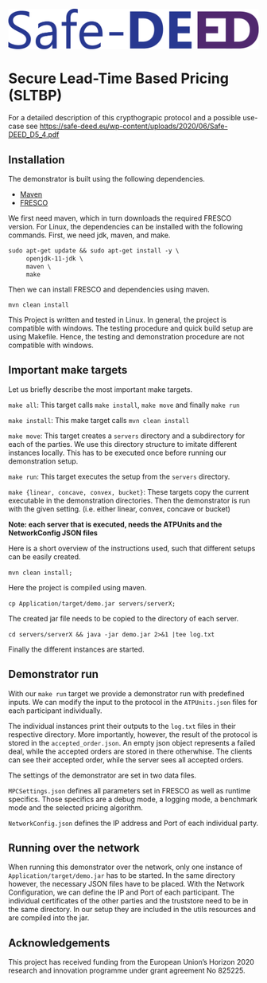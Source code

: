 ![Safe-DEED Logo](https://github.com/Safe-DEED/SLTBP/blob/master/Safe-DEED_logo.png)

# Secure Lead-Time Based Pricing (SLTBP)
For a detailed description of this crypthograpic protocol and a possible use-case see https://safe-deed.eu/wp-content/uploads/2020/06/Safe-DEED_D5_4.pdf

## Installation

The demonstrator is built using the following dependencies. 

- [Maven](https://maven.apache.org/)
- [FRESCO](https://github.com/aicis/fresco)

We first need maven, which in turn downloads the required FRESCO version. 
For Linux, the dependencies can be installed with the following commands. 
First, we need jdk, maven, and make.

```console
sudo apt-get update && sudo apt-get install -y \
     openjdk-11-jdk \
     maven \
     make
```
Then we can install FRESCO and dependencies using maven.
```
mvn clean install 
```
This Project is written and tested in Linux.
In general, the project is compatible with windows. The testing procedure and quick build setup are using Makefile.
Hence, the testing and demonstration procedure are not compatible with windows.


## Important make targets

Let us briefly describe the most important make targets. 

`make all`: This target calls `make install`, `make move` and finally `make run`

`make install`: This make target calls `mvn clean install` 

`make move`: This target creates a `servers` directory and a subdirectory for each of the parties.
We use this directory structure to imitate different instances locally. This has to be executed once before running our demonstration setup.

`make run`: This target executes the setup from the `servers` directory.

`make {linear, concave, convex, bucket}`: These targets copy the current executable in the demonstration directories. 
Then the demonstrator is run with the given setting. (i.e. either linear, convex, concave or bucket)

**Note: each server that is executed, needs the ATPUnits and the NetworkConfig JSON files**

Here is a short overview of the instructions used, such that different setups can be easily created.

 `mvn clean install;`

Here the project is compiled using maven.
 
 `cp Application/target/demo.jar servers/serverX;`

The created jar file needs to be copied to the directory of each server.

 `cd servers/serverX && java -jar demo.jar 2>&1 |tee log.txt` 

Finally the different instances are started. 

## Demonstrator run
With our `make run` target we provide a demonstrator run with predefined inputs.
We can modify the input to the protocol in the `ATPUnits.json` files for each participant individually.

The individual instances print their outputs to the `log.txt` files in their respective directory.
More importantly, however, the result of the protocol is stored in the `accepted_order.json`. An empty json object represents a failed deal, while the accepted orders are stored in there otherwhise.
The clients can see their accepted order, while the server sees all accepted orders.

The settings of the demonstrator are set in two data files.

`MPCSettings.json` defines all parameters set in FRESCO as well as runtime specifics. Those specifics
are a debug mode, a logging mode, a benchmark mode and the selected pricing algorithm.

`NetworkConfig.json` defines the IP address and Port of each individual party. 


## Running over the network

When running this demonstrator over the network, only one instance of `Application/target/demo.jar` has to be started. In the same directory
however, the necessary JSON files have to be placed. With the Network Configuration, we can define the IP and Port of each participant. 
The individual certificates of the other parties and the truststore need to be in the same directory. In our setup they are included 
in the utils resources and are compiled into the jar.

## Acknowledgements

This project has received funding from the European Union’s Horizon 2020 research and innovation programme under grant agreement No 825225.
